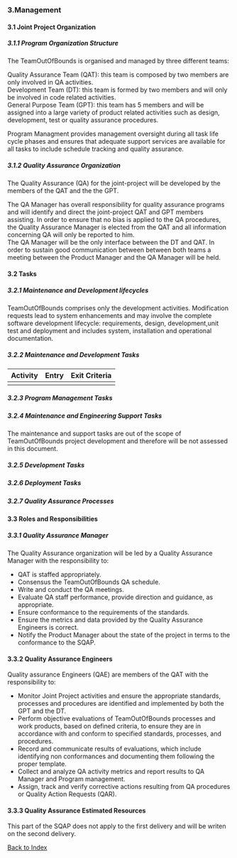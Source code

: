 
### 3.Management
#### 3.1 Joint Project Organization

##### 3.1.1 Program Organization Structure

The TeamOutOfBounds is organised and managed by three different teams:

Quality Assurance Team (QAT): this team is composed by two members are only 
involved in QA activities. \
Development Team (DT): this team is formed by two members and will only 
be involved in code related activities. \
General Purpose Team (GPT): this team has 5 members and will be assigned 
into a large variety of product related activities such as design, development,
test or quality assurance procedures.

Program Managment provides management oversight during all task life cycle 
phases and ensures that adequate support services are available for all 
tasks to include schedule tracking and quality assurance.


##### 3.1.2 Quality Assurance Organization

The Quality Assurance (QA) for the joint-project will be developed by the 
members of the QAT and the the GPT. 

The QA Manager has overall responsibility for quality assurance programs
 and will identify and direct the joint-project QAT and GPT members assisting.
 In order to ensure that no bias is applied to the QA procedures, the 
Quality Assurance Manager is elected from the QAT and all information 
concerning QA will only be reported to him. \
The QA Manager will be the only interface between the DT and QAT. In order 
to sustain good communication between between both teams a meeting between 
the Product Manager and the QA Manager will be held.


#### 3.2 Tasks

##### 3.2.1 Maintenance and Development lifecycles

TeamOutOfBounds comprises only the development activities. Modification 
requests lead to system enhancements and may involve the complete software 
development lifecycle: requirements, design, development,unit test and 
deployment and includes system, installation and operational documentation.


##### 3.2.2 Maintenance and Development Tasks

| Activity     | Entry        | Exit Criteria |
|--------------|:------------:| -------------:|
|              |              |               |

##### 3.2.3 Program Management Tasks



##### 3.2.4 Maintenance and Engineering Support Tasks

The maintenance and support tasks are out of the scope of TeamOutOfBounds
project development and therefore will be not assessed in this document.


##### 3.2.5 Development Tasks



##### 3.2.6 Deployment Tasks



##### 3.2.7 Quality Assurance Processes



#### 3.3 Roles and Responsibilities

##### 3.3.1 Quality Assurance Manager

The Quality Assurance organization will be led by a Quality Assurance Manager
with the responsibility to:
* QAT is staffed appropriately.
* Consensus the TeamOutOfBounds QA schedule.
* Write and conduct the QA meetings.  
* Evaluate QA staff performance, provide direction and guidance, as appropriate.
* Ensure conformance to the requirements of the standards.
* Ensure the metrics and data provided by the Quality Assurance Engineers
is correct.
* Notify the Product Manager about the state of the project in terms to 
the conformance to the SQAP.    


#### 3.3.2 Quality Assurance Engineers

Quality assurance Engineers (QAE) are members of the QAT with the responsibility 
to:

* Monitor Joint Project activities and ensure the appropriate standards,
 processes and procedures are identified and implemented by both the GPT
  and the DT.
* Perform objective evaluations of TeamOutOfBounds processes and work products, 
based on defined criteria, to ensure they are in accordance with and 
conform to specified standards, processes, and procedures.
* Record and communicate results of evaluations, which include identifying 
non conformances and documenting them following the proper template. 
* Collect and analyze QA activity metrics and report results to QA Manager 
and Program management.
* Assign, track and verify corrective actions resulting from QA procedures 
or Quality Action Requests (QAR).


#### 3.3.3 Quality Assurance Estimated Resources

This part of the SQAP does not apply to the first delivery and will be writen
on the second delivery.

[Back to Index](./index.md)